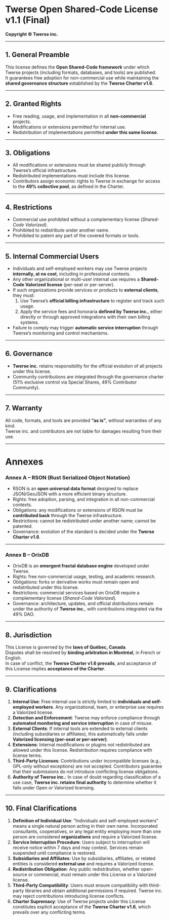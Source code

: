 # Twerse Open Shared-Code License v1.1 (Final)

**Copyright © Twerse inc.**  

---

## 1. General Preamble
This license defines the **Open Shared-Code framework** under which Twerse projects (including formats, databases, and tools) are published.  
It guarantees free adoption for non-commercial use while maintaining the **shared governance structure** established by the **Twerse Charter v1.6**.  

---

## 2. Granted Rights
- Free reading, usage, and implementation in all **non-commercial** projects.  
- Modifications or extensions permitted for internal use.  
- Redistribution of implementations permitted **under this same license**.  

---

## 3. Obligations
- All modifications or extensions must be shared publicly through Twerse’s official infrastructure.  
- Redistributed implementations must include this license.  
- Contributors assign economic rights to Twerse in exchange for access to the **49% collective pool**, as defined in the Charter.  

---

## 4. Restrictions
- Commercial use prohibited without a complementary license (*Shared-Code Valorized*).  
- Prohibited to redistribute under another name.  
- Prohibited to patent any part of the covered formats or tools.  

---

## 5. Internal Commercial Users
- Individuals and self-employed workers may use Twerse projects **internally, at no cost**, including in professional contexts.  
- Any other organizational or multi-user internal use requires a **Shared-Code Valorized license** (per-seat or per-server).  
- If such organizations provide services or products to **external clients**, they must:  
  1. Use Twerse’s **official billing infrastructure** to register and track such usage.  
  2. Apply the service fees and honoraria **defined by Twerse inc.**, either directly or through approved integrations with their own billing systems.  
- Failure to comply may trigger **automatic service interruption** through Twerse’s monitoring and control mechanisms.  

---

## 6. Governance
- **Twerse inc.** retains responsibility for the official evolution of all projects under this license.  
- Community contributions are integrated through the governance charter (51% exclusive control via Special Shares, 49% Contributor Community).  

---

## 7. Warranty
All code, formats, and tools are provided **“as is”**, without warranties of any kind.  
Twerse inc. and contributors are not liable for damages resulting from their use.  

---

# Annexes

### Annex A – RSON (Rust Serialized Object Notation)
- RSON is an **open universal data format** designed to replace JSON/GeoJSON with a more efficient binary structure.  
- Rights: free adoption, parsing, and integration in all non-commercial contexts.  
- Obligations: any modifications or extensions of RSON must be **contributed back** through the Twerse infrastructure.  
- Restrictions: cannot be redistributed under another name; cannot be patented.  
- Governance: evolution of the standard is decided under the **Twerse Charter v1.6**.  

---

### Annex B – OrixDB
- OrixDB is an **emergent fractal database engine** developed under Twerse.  
- Rights: free non-commercial usage, testing, and academic research.  
- Obligations: forks or derivative works must remain open and redistributed under this license.  
- Restrictions: commercial services based on OrixDB require a complementary license (*Shared-Code Valorized*).  
- Governance: architecture, updates, and official distributions remain under the authority of **Twerse inc.**, with contributions integrated via the 49% DAO.  

---

## 8. Jurisdiction
This License is governed by the **laws of Québec, Canada**.  
Disputes shall be resolved by **binding arbitration in Montréal**, in French or English.  
In case of conflict, the **Twerse Charter v1.6 prevails**, and acceptance of this License implies **acceptance of the Charter**.  

---

## 9. Clarifications
1. **Internal Use**: Free internal use is strictly limited to **individuals and self-employed workers**. Any organizational, team, or enterprise use requires a Valorized license.  
2. **Detection and Enforcement**: Twerse may enforce compliance through **automated monitoring and service interruption** in case of misuse.  
3. **External Clients**: If internal tools are extended to external clients (including subsidiaries or affiliates), this automatically falls under **Valorized licensing (per-seat or per-server)**.  
4. **Extensions**: Internal modifications or plugins not redistributed are allowed under this license. Redistribution requires compliance with license terms.  
5. **Third-Party Licenses**: Contributions under incompatible licenses (e.g., GPL-only without exceptions) are not accepted. Contributors guarantee that their submissions do not introduce conflicting license obligations.  
6. **Authority of Twerse inc.**: In case of doubt regarding classification of a use case, **Twerse inc. retains final authority** to determine whether it falls under Open or Valorized licensing.  

---

## 10. Final Clarifications
1. **Definition of Individual Use**: “Individuals and self-employed workers” means a single natural person acting in their own name. Incorporated consultants, cooperatives, or any legal entity employing more than one person are considered **organizations** and require a Valorized license.  
2. **Service Interruption Procedure**: Users subject to interruption will receive notice within 7 days and may contest. Services remain suspended until compliance is restored.  
3. **Subsidiaries and Affiliates**: Use by subsidiaries, affiliates, or related entities is considered **external use** and requires a Valorized license.  
4. **Redistribution Obligation**: Any public redistribution, whether open-source or commercial, must remain under this License or a Valorized license.  
5. **Third-Party Compatibility**: Users must ensure compatibility with third-party libraries and obtain additional permissions if required. Twerse inc. may reject contributions introducing license conflicts.  
6. **Charter Supremacy**: Use of Twerse projects under this License constitutes explicit acceptance of the **Twerse Charter v1.6**, which prevails over any conflicting terms.  


